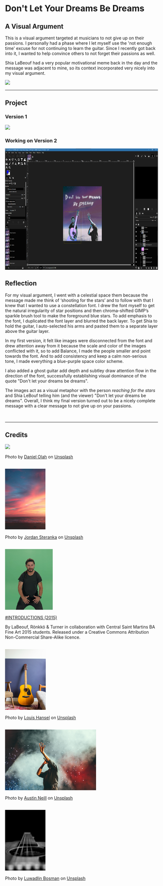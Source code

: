 # Don't Let Your Dreams Be Dreams


## A Visual Argument 
This is a visual argument targeted at musicians to not give up on their passions. I personally had a phase where I let myself use the 'not enough time' excuse for not continuing to learn the guitar. Since I recently got back into it, I wanted to help convince others to not forget their passions as well.

Shia LaBeouf had a very popular motivational meme back in the day and the message was adjacent to mine, so its context incorporated very nicely into my visual argument.

<img src='visual-arg-full.png'>

<br>

--------------
## Project
### Version 1
<img src='visual-arg.png' height='200'>

<br>

### Working on Version 2
<img src='gimp.png' height='400'>


## Reflection
For my visual argument, I went with a celestial space them because the message made me think of ‘shooting for the stars’ and to follow with that I knew that I wanted to use a constellation font. I drew the font myself to get the natural irregularity of star positions and then chroma-shifted GIMP’s sparkle brush tool to make the foreground blue stars. To add emphasis to the font, I duplicated the font layer and blurred the back layer. To get Shia to hold the guitar, I auto-selected his arms and pasted them to a separate layer above the guitar layer. 

In my first version, it felt like images were disconnected from the font and drew attention away from it because the scale and color of the images conflicted with it, so to add Balance, I made the people smaller and point towards the font. And to add consistency and keep a calm non-serious tone, I made everything a blue-purple space color scheme. 

I also added a ghost guitar add depth and subtley draw attention flow in the direction of the font, successfully establishing visual dominance of the quote "Don't let your dreams be dreams". 

The images act as a visual metaphor with the person *reaching for the stars* and Shia LeBouf telling him (and the viewer) "Don't let your dreams be dreams". Overall, I think my final version turned out to be a nicely complete message with a clear message to not give up on your passions.


<br>

----------
## Credits
<img src='assets/horizon.avif' height='200'>

Photo by <a href="https://unsplash.com/@danesduet?utm_source=unsplash&utm_medium=referral&utm_content=creditCopyText">Daniel Olah</a> on <a href="https://unsplash.com/s/photos/space?utm_source=unsplash&utm_medium=referral&utm_content=creditCopyText">Unsplash</a>


<br>
<img src='assets/sunset.jpg' height='200'>

  Photo by <a href="https://unsplash.com/@jordansteranka?utm_source=unsplash&utm_medium=referral&utm_content=creditCopyText">Jordan Steranka</a> on <a href="https://unsplash.com/s/photos/sunset?utm_source=unsplash&utm_medium=referral&utm_content=creditCopyText">Unsplash</a>
  

<br>
<img src='assets/shia.png' height='200'>

<a href='https://vimeo.com/125095515'>#INTRODUCTIONS (2015)</a>

By LaBeouf, Rönkkö & Turner in collaboration with Central Saint Martins BA Fine Art 2015 students.
Released under a Creative Commons Attribution Non-Commercial Share-Alike licence.

<br>
<img src='assets/guitar.jpg' height='200'>

Photo by <a href="https://unsplash.com/@louishansel?utm_source=unsplash&utm_medium=referral&utm_content=creditCopyText">Louis Hansel</a> on <a href="https://unsplash.com/s/photos/guitar?utm_source=unsplash&utm_medium=referral&utm_content=creditCopyText">Unsplash</a>
  

<br>
<img src='assets/sing.jpg' height='200'>

Photo by <a href="https://unsplash.com/@arstyy?utm_source=unsplash&utm_medium=referral&utm_content=creditCopyText">Austin Neill</a> on <a href="https://unsplash.com/s/photos/music?utm_source=unsplash&utm_medium=referral&utm_content=creditCopyText">Unsplash</a>

<br>
<img src='assets/ghost.jpg' height='200'>

Photo by <a href="https://unsplash.com/@luwadlinbosman?utm_source=unsplash&utm_medium=referral&utm_content=creditCopyText">Luwadlin Bosman</a> on <a href="https://unsplash.com/s/photos/guitar?utm_source=unsplash&utm_medium=referral&utm_content=creditCopyText">Unsplash</a>
